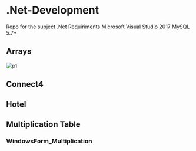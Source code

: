 # .Net-Development
Repo for the subject .Net
Requiriments
Microsoft Visual Studio 2017
MySQL 5.7+

## Arrays
![p1](https://user-images.githubusercontent.com/31390537/69509293-154be980-0efe-11ea-856c-40b70b1da512.PNG)

## Connect4

## Hotel

## Multiplication Table

### WindowsForm_Multiplication
